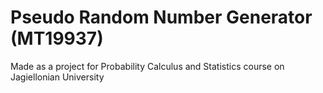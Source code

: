 # Pseudo Random Number Generator (MT19937)

Made as a project for Probability Calculus and Statistics course on Jagiellonian University
